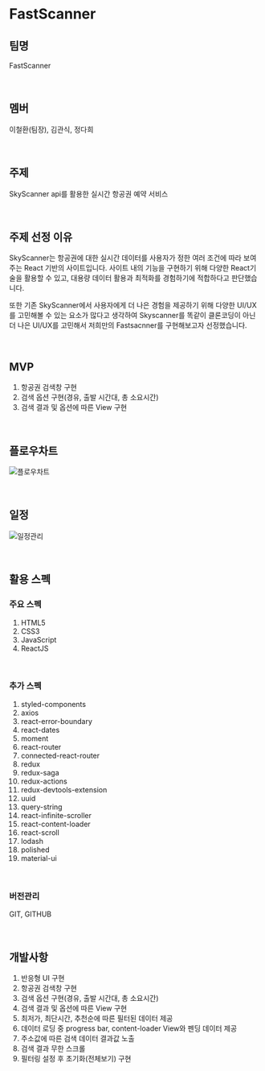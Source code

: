 # FastScanner

## 팀명

FastScanner

<br />

## 멤버

이철환(팀장), 김관식, 정다희

<br />

## 주제

SkyScanner api를 활용한 실시간 항공권 예약 서비스

<br />

## 주제 선정 이유

SkyScanner는 항공권에 대한 실시간 데이터를 사용자가 정한 여러 조건에 따라 보여주는 React 기반의 사이트입니다. 사이트 내의 기능을 구현하기 위해 다양한 React기술을 활용할 수 있고, 대용량 데이터 활용과 최적화를 경험하기에 적합하다고 판단했습니다.

또한 기존 SkyScanner에서 사용자에게 더 나은 경험을 제공하기 위해 다양한 UI/UX를 고민해볼 수 있는 요소가 많다고 생각하여 Skyscanner를 똑같이 클론코딩이 아닌 더 나은 UI/UX를 고민해서 저희만의 Fastsacnner를 구현해보고자 선정했습니다.

<br />

## MVP

1. 항공권 검색창 구현
2. 검색 옵션 구현(경유, 출발 시간대, 총 소요시간)
3. 검색 결과 및 옵션에 따른 View 구현

<br />

## 플로우차트

![플로우차트](https://user-images.githubusercontent.com/28818698/75510820-8506ce80-5a2f-11ea-8bd6-726c3e417fef.png "플로우차트")

<br />

## 일정

![일정관리](https://user-images.githubusercontent.com/28818698/75512028-77534800-5a33-11ea-8219-8a0c994d4c62.png "일정관리")

<br />

## 활용 스펙

### 주요 스펙
1. HTML5
2. CSS3
3. JavaScript
4. ReactJS

<br>

### 추가 스펙
1. styled-components
2. axios
3. react-error-boundary
4. react-dates
5. moment
6. react-router
7. connected-react-router
8. redux
9. redux-saga
10. redux-actions
11. redux-devtools-extension
12. uuid
13. query-string
14. react-infinite-scroller
15. react-content-loader
16. react-scroll
17. lodash
18. polished
19. material-ui

<br>

### 버전관리
GIT, GITHUB

<br />

## 개발사항

1) 반응형 UI 구현
2) 항공권 검색창 구현
3) 검색 옵션 구현(경유, 출발 시간대, 총 소요시간)
4) 검색 결과 및 옵션에 따른 View 구현
5) 최저가, 최단시간, 추천순에 따른 필터된 데이터 제공
6) 데이터 로딩 중 progress bar, content-loader View와 펜딩 데이터 제공
7) 주소값에 따른 검색 데이터 결과값 노출
8) 검색 결과 무한 스크롤
9) 필터링 설정 후 초기화(전체보기) 구현
